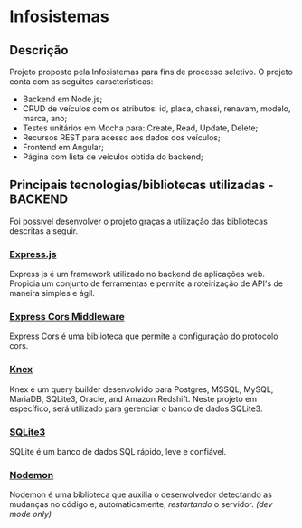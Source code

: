 # Infosistemas

## Descrição

Projeto proposto pela Infosistemas para fins de processo seletivo. O projeto conta com as seguites características:
 - Backend em Node.js;
 - CRUD de veículos com os atributos: id, placa, chassi, renavam, modelo, marca, ano;
 - Testes unitários em Mocha para: Create, Read, Update, Delete;
 - Recursos REST para acesso aos dados dos veículos;
 - Frontend em Angular;
 - Página com lista de veículos obtida do backend;
 
 ## Principais tecnologias/bibliotecas utilizadas - BACKEND
 
 Foi possível desenvolver o projeto graças a utilização das bibliotecas descritas a seguir.
 
 ### [Express.js](https://expressjs.com/)
 
 Express js é um framework utilizado no backend de aplicações web. Propicia um conjunto de ferramentas e permite a roteirização de API's de maneira simples e ágil.
 
 ### [Express Cors Middleware](https://expressjs.com/en/resources/middleware/cors.html)
 
 Express Cors é uma biblioteca que permite a configuração do protocolo cors.
 
 ### [Knex](http://knexjs.org/)
 
 Knex é um query builder desenvolvido para Postgres, MSSQL, MySQL, MariaDB, SQLite3, Oracle, and Amazon Redshift. Neste projeto em específico, será utilizado para gerenciar o banco de dados SQLite3.
 
 ### [SQLite3](https://www.sqlite.org/index.html)
 
 SQLite é um banco de dados SQL rápido, leve e confiável.
 
 ### [Nodemon](https://www.npmjs.com/package/nodemon)
 
 Nodemon é uma biblioteca que auxilia o desenvolvedor detectando as mudanças no código e, automaticamente, *restartando* o servidor. 
 *(dev mode only)*
